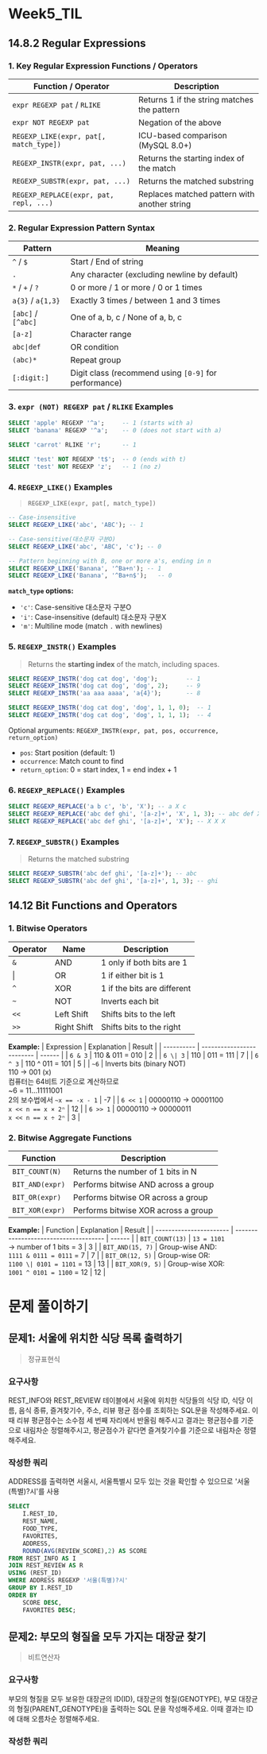 # Week5_TIL

## 14.8.2 Regular Expressions

### 1. Key Regular Expression Functions / Operators

| Function / Operator | Description |
|---------------------|-------------|
| `expr REGEXP pat` / `RLIKE` | Returns 1 if the string matches the pattern |
| `expr NOT REGEXP pat` | Negation of the above |
| `REGEXP_LIKE(expr, pat[, match_type])` | ICU-based comparison (MySQL 8.0+) |
| `REGEXP_INSTR(expr, pat, ...)` | Returns the starting index of the match |
| `REGEXP_SUBSTR(expr, pat, ...)` | Returns the matched substring |
| `REGEXP_REPLACE(expr, pat, repl, ...)` | Replaces matched pattern with another string |

### 2. Regular Expression Pattern Syntax

| Pattern | Meaning |
|--------|---------|
| `^` / `$` | Start / End of string |
| `.` | Any character (excluding newline by default) |
| `*` / `+` / `?` | 0 or more / 1 or more / 0 or 1 times |
| `a{3}` / `a{1,3}` | Exactly 3 times / between 1 and 3 times |
| `[abc]` / `[^abc]` | One of a, b, c / None of a, b, c |
| `[a-z]` | Character range |
| `abc\|def` | OR condition |
| `(abc)*` | Repeat group |
| `[:digit:]` | Digit class (recommend using `[0-9]` for performance) |

### 3. `expr (NOT) REGEXP pat` / `RLIKE` Examples

```SQL
SELECT 'apple' REGEXP '^a';     -- 1 (starts with a)
SELECT 'banana' REGEXP '^a';    -- 0 (does not start with a)

SELECT 'carrot' RLIKE 'r';      -- 1

SELECT 'test' NOT REGEXP 't$';  -- 0 (ends with t)
SELECT 'test' NOT REGEXP 'z';   -- 1 (no z)
```

### 4. `REGEXP_LIKE()` Examples
> `REGEXP_LIKE(expr, pat[, match_type])`

```sql
-- Case-insensitive
SELECT REGEXP_LIKE('abc', 'ABC'); -- 1

-- Case-sensitive(대소문자 구분O)
SELECT REGEXP_LIKE('abc', 'ABC', 'c'); -- 0

-- Pattern beginning with B, one or more a's, ending in n
SELECT REGEXP_LIKE('Banana', '^Ba+n'); -- 1
SELECT REGEXP_LIKE('Banana', '^Ba+n$');   -- 0
```

**`match_type` options:**
- `'c'`: Case-sensitive 대소문자 구분O
- `'i'`: Case-insensitive (default) 대소문자 구분X
- `'m'`: Multiline mode (match `.` with newlines)

### 5. `REGEXP_INSTR()` Examples
> Returns the **starting index** of the match, including spaces.

```sql
SELECT REGEXP_INSTR('dog cat dog', 'dog');        -- 1
SELECT REGEXP_INSTR('dog cat dog', 'dog', 2);     -- 9
SELECT REGEXP_INSTR('aa aaa aaaa', 'a{4}');       -- 8

SELECT REGEXP_INSTR('dog cat dog', 'dog', 1, 1, 0);  -- 1
SELECT REGEXP_INSTR('dog cat dog', 'dog', 1, 1, 1);  -- 4
```

Optional arguments: `REGEXP_INSTR(expr, pat, pos, occurrence, return_option)`
- `pos`: Start position (default: 1)
- `occurrence`: Match count to find
- `return_option`: 0 = start index, 1 = end index + 1


### 6. `REGEXP_REPLACE()` Examples

```sql
SELECT REGEXP_REPLACE('a b c', 'b', 'X'); -- a X c
SELECT REGEXP_REPLACE('abc def ghi', '[a-z]+', 'X', 1, 3); -- abc def X
SELECT REGEXP_REPLACE('abc def ghi', '[a-z]+', 'X'); -- X X X
```

### 7. `REGEXP_SUBSTR()` Examples
> Returns the matched substring

```sql
SELECT REGEXP_SUBSTR('abc def ghi', '[a-z]+'); -- abc
SELECT REGEXP_SUBSTR('abc def ghi', '[a-z]+', 1, 3); -- ghi
```

## 14.12 Bit Functions and Operators

### 1. Bitwise Operators
| Operator | Name        | Description                           |             
| -------- | ----------- | ------------------------------------- |
| `&`      | AND         | 1 only if both bits are 1   |                                |
|\|         | OR                     | 1 if either bit is 1 |
| `^`      | XOR         | 1 if the bits are different |                                |
| `~`      | NOT         | Inverts each bit                      |                          
| `<<`     | Left Shift  | Shifts bits to the left               |                               
| `>>`     | Right Shift | Shifts bits to the right              |                               

**Example:**
| Expression | Explanation               | Result |
| ---------- | ------------------------- | ------ |
| `6 & 3`    | 110 & 011 = 010           | 2      |
| `6 \| 3`   | 110 \| 011 = 111          | 7      |
| `6 ^ 3`    | 110 ^ 011 = 101           | 5      |
| `~6`       | Inverts bits (binary NOT)<br> 110 → 001 (x)<br> 컴퓨터는 64비트 기준으로 계산하므로<br> ~6 = 11...11111001<br> 2의 보수법에서 `~x == -x - 1` | -7     |
| `6 << 1`   | 00000110 → 00001100<br> `x << n == x × 2ⁿ`       | 12     |
| `6 >> 1`   | 00000110 → 00000011<br> `x << n == x ÷ 2ⁿ`       | 3      |


### 2. Bitwise Aggregate Functions

| Function        | Description                         |
| --------------- | ----------------------------------- |
| `BIT_COUNT(N)`  | Returns the number of 1 bits in N   |
| `BIT_AND(expr)` | Performs bitwise AND across a group |
| `BIT_OR(expr)`  | Performs bitwise OR across a group  |
| `BIT_XOR(expr)` | Performs bitwise XOR across a group |

**Example:**
| Function                | Explanation                           | Result |
| ----------------------- | ------------------------------------- | ------ |
| `BIT_COUNT(13)`  | `13 = 1101`<br> → number of 1 bits = 3 | 3      |
| `BIT_AND(15, 7)` | Group-wise AND:<br> `1111 & 0111 = 0111` = 7 | 7    |
| `BIT_OR(12, 5)`  | Group-wise OR:<br> `1100 \| 0101 = 1101` = 13 | 13   |
| `BIT_XOR(9, 5)`  | Group-wise XOR:<br> `1001 ^ 0101 = 1100` = 12 | 12   |

# 문제 풀이하기

## 문제1: 서울에 위치한 식당 목록 출력하기
> 정규표현식

### 요구사항
REST_INFO와 REST_REVIEW 테이블에서 서울에 위치한 식당들의 식당 ID, 식당 이름, 음식 종류, 즐겨찾기수, 주소, 리뷰 평균 점수를 조회하는 SQL문을 작성해주세요. 이때 리뷰 평균점수는 소수점 세 번째 자리에서 반올림 해주시고 결과는 평균점수를 기준으로 내림차순 정렬해주시고, 평균점수가 같다면 즐겨찾기수를 기준으로 내림차순 정렬해주세요.

### 작성한 쿼리
ADDRESS를 출력하면 서울시, 서울특별시 모두 있는 것을 확인할 수 있으므로 '서울(특별)?시'를 사용
```sql
SELECT
    I.REST_ID,
    REST_NAME,
    FOOD_TYPE,
    FAVORITES,
    ADDRESS,
    ROUND(AVG(REVIEW_SCORE),2) AS SCORE
FROM REST_INFO AS I
JOIN REST_REVIEW AS R
USING (REST_ID)
WHERE ADDRESS REGEXP '서울(특별)?시'
GROUP BY I.REST_ID
ORDER BY
    SCORE DESC,
    FAVORITES DESC;
```

## 문제2: 부모의 형질을 모두 가지는 대장균 찾기
> 비트연산자

### 요구사항
부모의 형질을 모두 보유한 대장균의 ID(ID), 대장균의 형질(GENOTYPE), 부모 대장균의 형질(PARENT_GENOTYPE)을 출력하는 SQL 문을 작성해주세요. 이때 결과는 ID에 대해 오름차순 정렬해주세요.

### 작성한 쿼리
```sql

```